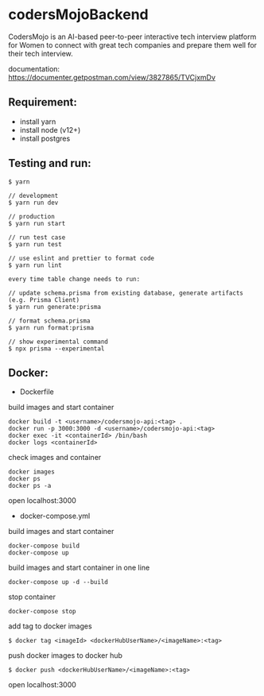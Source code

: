 # codersMojoBackend

CodersMojo is an AI-based peer-to-peer interactive tech interview platform for Women to connect with great tech companies and prepare them well for their tech interview.

documentation: https://documenter.getpostman.com/view/3827865/TVCjxmDv

## Requirement:
 - install yarn
 - install node (v12+)
 - install postgres

## Testing and run:
```
$ yarn

// development
$ yarn run dev

// production
$ yarn run start

// run test case
$ yarn run test

// use eslint and prettier to format code
$ yarn run lint
```

```
every time table change needs to run:

// update schema.prisma from existing database, generate artifacts (e.g. Prisma Client)
$ yarn run generate:prisma

// format schema.prisma
$ yarn run format:prisma

// show experimental command
$ npx prisma --experimental
```

## Docker:

- Dockerfile

build images and start container
```
docker build -t <username>/codersmojo-api:<tag> .
docker run -p 3000:3000 -d <username>/codersmojo-api:<tag>
docker exec -it <containerId> /bin/bash
docker logs <containerId>
```

check images and container
```
docker images
docker ps
docker ps -a
```

open localhost:3000

- docker-compose.yml

build images and start container
```
docker-compose build
docker-compose up
```

build images and start container in one line
```
docker-compose up -d --build
```

stop container
```
docker-compose stop
```

add tag to docker images
```
$ docker tag <imageId> <dockerHubUserName>/<imageName>:<tag>
```

push docker images to docker hub
```
$ docker push <dockerHubUserName>/<imageName>:<tag>
```

open localhost:3000